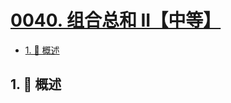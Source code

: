 # [0040. 组合总和 II【中等】](https://github.com/tnotesjs/TNotes.leetcode/tree/main/notes/0040.%20%E7%BB%84%E5%90%88%E6%80%BB%E5%92%8C%20II%E3%80%90%E4%B8%AD%E7%AD%89%E3%80%91)

<!-- region:toc -->

- [1. 📝 概述](#1--概述)

<!-- endregion:toc -->

## 1. 📝 概述
